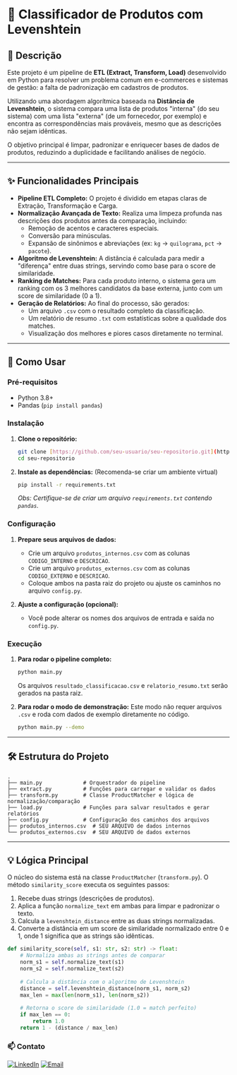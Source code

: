 # 📂 Classificador de Produtos com Levenshtein

## 📖 Descrição

Este projeto é um pipeline de **ETL (Extract, Transform, Load)** desenvolvido em Python para resolver um problema comum em e-commerces e sistemas de gestão: a falta de padronização em cadastros de produtos.

Utilizando uma abordagem algorítmica baseada na **Distância de Levenshtein**, o sistema compara uma lista de produtos "interna" (do seu sistema) com uma lista "externa" (de um fornecedor, por exemplo) e encontra as correspondências mais prováveis, mesmo que as descrições não sejam idênticas.

O objetivo principal é limpar, padronizar e enriquecer bases de dados de produtos, reduzindo a duplicidade e facilitando análises de negócio.

---

## ✨ Funcionalidades Principais

* **Pipeline ETL Completo:** O projeto é dividido em etapas claras de Extração, Transformação e Carga.
* **Normalização Avançada de Texto:** Realiza uma limpeza profunda nas descrições dos produtos antes da comparação, incluindo:
    * Remoção de acentos e caracteres especiais.
    * Conversão para minúsculas.
    * Expansão de sinônimos e abreviações (ex: `kg` -> `quilograma`, `pct` -> `pacote`).
* **Algoritmo de Levenshtein:** A distância é calculada para medir a "diferença" entre duas strings, servindo como base para o score de similaridade.
* **Ranking de Matches:** Para cada produto interno, o sistema gera um ranking com os 3 melhores candidatos da base externa, junto com um score de similaridade (0 a 1).
* **Geração de Relatórios:** Ao final do processo, são gerados:
    * Um arquivo `.csv` com o resultado completo da classificação.
    * Um relatório de resumo `.txt` com estatísticas sobre a qualidade dos matches.
    * Visualização dos melhores e piores casos diretamente no terminal.

---

## 🚀 Como Usar

### Pré-requisitos

* Python 3.8+
* Pandas (`pip install pandas`)

### Instalação

1.  **Clone o repositório:**
    ```bash
    git clone [https://github.com/seu-usuario/seu-repositorio.git](https://github.com/seu-usuario/seu-repositorio.git)
    cd seu-repositorio
    ```

2.  **Instale as dependências:**
    (Recomenda-se criar um ambiente virtual)
    ```bash
    pip install -r requirements.txt
    ```
    *Obs: Certifique-se de criar um arquivo `requirements.txt` contendo `pandas`.*

### Configuração

1.  **Prepare seus arquivos de dados:**
    * Crie um arquivo `produtos_internos.csv` com as colunas `CODIGO_INTERNO` e `DESCRICAO`.
    * Crie um arquivo `produtos_externos.csv` com as colunas `CODIGO_EXTERNO` e `DESCRICAO`.
    * Coloque ambos na pasta raiz do projeto ou ajuste os caminhos no arquivo `config.py`.

2.  **Ajuste a configuração (opcional):**
    * Você pode alterar os nomes dos arquivos de entrada e saída no `config.py`.

### Execução

1.  **Para rodar o pipeline completo:**
    ```bash
    python main.py
    ```
    Os arquivos `resultado_classificacao.csv` e `relatorio_resumo.txt` serão gerados na pasta raiz.

2.  **Para rodar o modo de demonstração:**
    Este modo não requer arquivos `.csv` e roda com dados de exemplo diretamente no código.
    ```bash
    python main.py --demo
    ```

---

## 🛠️ Estrutura do Projeto

```
.
├── main.py             # Orquestrador do pipeline
├── extract.py          # Funções para carregar e validar os dados
├── transform.py        # Classe ProductMatcher e lógica de normalização/comparação
├── load.py             # Funções para salvar resultados e gerar relatórios
├── config.py           # Configuração dos caminhos dos arquivos
├── produtos_internos.csv  # SEU ARQUIVO de dados internos
└── produtos_externos.csv  # SEU ARQUIVO de dados externos
```

---

## 💡 Lógica Principal

O núcleo do sistema está na classe `ProductMatcher` (`transform.py`). O método `similarity_score` executa os seguintes passos:

1.  Recebe duas strings (descrições de produtos).
2.  Aplica a função `normalize_text` em ambas para limpar e padronizar o texto.
3.  Calcula a `levenshtein_distance` entre as duas strings normalizadas.
4.  Converte a distância em um score de similaridade normalizado entre 0 e 1, onde 1 significa que as strings são idênticas.

```python
def similarity_score(self, s1: str, s2: str) -> float:
    # Normaliza ambas as strings antes de comparar
    norm_s1 = self.normalize_text(s1)
    norm_s2 = self.normalize_text(s2)
    
    # Calcula a distância com o algoritmo de Levenshtein
    distance = self.levenshtein_distance(norm_s1, norm_s2)
    max_len = max(len(norm_s1), len(norm_s2))
    
    # Retorna o score de similaridade (1.0 = match perfeito)
    if max_len == 0:
        return 1.0
    return 1 - (distance / max_len)
```
### 📫 Contato

[![LinkedIn](https://img.shields.io/badge/-LinkedIn-0A66C2?style=for-the-badge&logo=linkedin&logoColor=white)](https://www.linkedin.com/in/gustavo-barbosa-868976236/) [![Email](https://img.shields.io/badge/Email-gustavobarbosa7744@gmail.com-D14836?style=for-the-badge&logo=gmail&logoColor=white)](mailto:gustavobarbosa7744@gmail.com)
